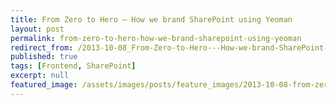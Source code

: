 ```yaml
---
title: From Zero to Hero — How we brand SharePoint using Yeoman
layout: post
permalink: from-zero-to-hero-how-we-brand-sharepoint-using-yeoman
redirect_from: /2013-10-08_From-Zero-to-Hero---How-we-brand-SharePoint-using-Yeoman-c1d4b5365f4a
published: true
tags: [Frontend, SharePoint]
excerpt: null
featured_image: /assets/images/posts/feature_images/2013-10-08-from-zero-to-hero-how-we-brand-sharepoint-using-yeoman.jpg
---
```

